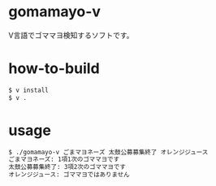# gomamayo-v
V言語でゴママヨ検知するソフトです。

# how-to-build
```sh
$ v install
$ v .
```

# usage
```sh
$ ./gomamayo-v ごまマヨネーズ 太鼓公募募集終了 オレンジジュース
ごまマヨネーズ: 1項1次のゴママヨです
太鼓公募募集終了: 3項2次のゴママヨです
オレンジジュース: ゴママヨではありません
```
